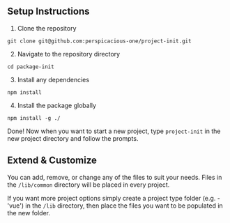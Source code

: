 ## Setup Instructions

1. Clone the repository
```console
git clone git@github.com:perspicacious-one/project-init.git
```

2. Navigate to the repository directory
```console
cd package-init
```
3. Install any dependencies
```console
npm install
```

4. Install the package globally
```console
npm install -g ./
```

Done! Now when you want to start a new project, type `project-init` in the new project directory and follow the prompts.

## Extend & Customize

You can add, remove, or change any of the files to suit your needs. Files in the `/lib/common` directory will be placed in every project.

If you want more project options simply create a project type folder (e.g. - 'vue') in the `/lib` directory, then place the files you want to be populated in the new folder.
